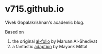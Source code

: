 # v715.github.io

Vivek Gopalakrishnan's academic blog.

Based on 
1. the original [al-folio](https://github.com/alshedivat/al-folio) by Maruan Al-Shedivat
2. a fantastic [adaption](https://github.com/Mayankm96/Mayankm96.github.io) by Mayank Mittal